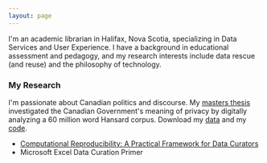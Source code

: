 ```yaml
---
layout: page
---
```


I'm an academic librarian in Halifax, Nova Scotia, specializing in Data Services and User Experience. I have a background in educational assessment and pedagogy, and my research interests include data rescue (and reuse) and the philosophy of technology.

### My Research

I'm passionate about Canadian politics and discourse. My [masters thesis](http://definingprivacy.mediagestalt.com) investigated the Canadian Government's meaning of privacy by digitally analyzing a 60 million word Hansard corpus. Download my [data](https://dataverse.scholarsportal.info/dataverse/hansard) and my [code](https://github.com/mediagestalt).

- [Computational Reproducibility: A Practical Framework for Data Curators](https://escholarship.umassmed.edu/jeslib/vol10/iss3/7/)
- Microsoft Excel Data Curation Primer
